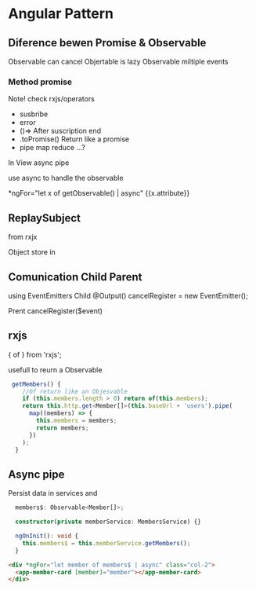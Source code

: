 # Angular Pattern

## Diference bewen Promise & Observable

Observable can cancel
Objertable is lazy
Observable miltiple events

### Method promise

Note! check rxjs/operators

- susbribe
- error
- ()=> After suscription end
- .toPromise() Return like a promise
- pipe
  map
  reduce
  ...?

In View async pipe

use async to handle the observable

\*ngFor="let x of getObservable() | async" {{x.attribute}}

## ReplaySubject

from rxjx

Object store in

## Comunication Child Parent

using EventEmitters
Child
@Output() cancelRegister = new EventEmitter();

Prent
cancelRegister(\$event)

## rxjs

{ of } from 'rxjs';

usefull to reurn a Observable

```ts
 getMembers() {
    //Of return like an Objesvable
    if (this.members.length > 0) return of(this.members);
    return this.http.get<Member[]>(this.baseUrl + 'users').pipe(
      map((members) => {
        this.members = members;
        return members;
      })
    );
  }
```

## Async pipe

Persist data in services and

```ts
  members$: Observable<Member[]>;

  constructor(private memberService: MembersService) {}

  ngOnInit(): void {
    this.members$ = this.memberService.getMembers();
  }
```

```html
<div *ngFor="let member of members$ | async" class="col-2">
  <app-member-card [member]="member"></app-member-card>
</div>
```
